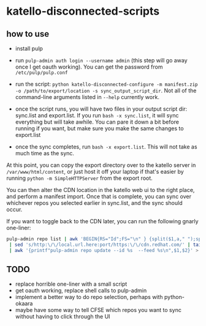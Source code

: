 katello-disconnected-scripts
============================

how to use
----------

* install pulp
* run `pulp-admin auth login --username admin` (this step will go away once I get oauth working). You can get the password from `/etc/pulp/pulp.conf`
* run the script: `python katello-disconnected-configure -m manifest.zip -o /path/to/export/location -s sync_output_script_dir`. Not all of the command-line arguments listed in `--help` currently work.

* once the script runs,  you will have two files in your output script dir: sync.list and export.list. If you run `bash -x sync.list`, it will sync everything but will take awhile. You can pare it down a bit before running if you want, but make sure you make the same changes to export.list
* once the sync completes, run `bash -x export.list`. This will not take as much time as the sync.

At this point, you can copy the export directory over to the katello server in `/var/www/html/content`, or just host it off your laptop if that's easier by running `python -m SimpleHTTPServer` from the export root.

You can then alter the CDN location in the katello web ui to the right place, and perform a manifest import. Once that is complete, you can sync over whichever repos you selected earlier in sync.list, and the sync should occur.

If you want to toggle back to the CDN later, you can run the following gnarly one-liner:
```bash
pulp-admin repo list | awk 'BEGIN{RS="Id";FS="\n" } {split($1,a," ");split($4,b," ");printf"%s\t%s\n",a[1],b[3] }' \
 | sed 's/http:\/\/local.url.here:port/https:\/\/cdn.redhat.com/' | tail -n +2 \
 | awk '{printf"pulp-admin repo update --id %s  --feed %s\n",$1,$2}' > cdn.sh; bash -x cdn.sh
```

TODO
----

* replace horrible one-liner with a small script
* get oauth working, replace shell calls to pulp-admin
* implement a better way to do repo selection, perhaps with python-okaara
* maybe have some way to tell CFSE which repos you want to sync without having to click through the UI

 
